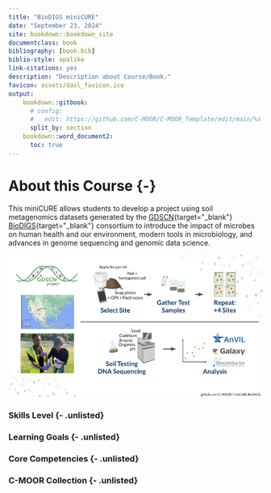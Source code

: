 ```yaml
---
title: "BioDIGS miniCURE"
date: "September 23, 2024"
site: bookdown::bookdown_site
documentclass: book
bibliography: [book.bib]
biblio-style: apalike
link-citations: yes
description: "Description about Course/Book."
favicon: assets/dasl_favicon.ico
output:
    bookdown::gitbook:
      # config:
      #   edit: https://github.com/C-MOOR/C-MOOR_Template/edit/main/%s
      split_by: section
    bookdown::word_document2:
      toc: true
---
```


# About this Course {-}

This miniCURE allows students to develop a project using soil metagenomics datasets generated by the [GDSCN](https://www.gdscn.org){target="_blank"} [BioDIGS](http://biodigs.gdscn.org){target="_blank"} consortium to introduce the impact of microbes on human health and our environment, modern tools in microbiology, and advances in genome sequencing and genomic data science.

<img src="index_files/figure-html//1fH9s5OLcRF5meZtFWTJe89RFvJSh125kdjhdqp5smqA_g2f0014b5218_0_0.png"  />

### Skills Level {- .unlisted}

### Learning Goals {- .unlisted}

### Core Competencies {- .unlisted}

### C-MOOR Collection {- .unlisted}
